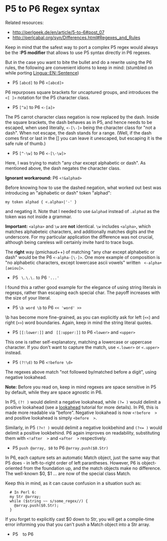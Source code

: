 P5 to P6 Regex syntax
===

Related resources:
 - http://perlgeek.de/en/article/5-to-6#post_07
 - http://perlcabal.org/syn/Differences.html#Regexes_and_Rules

Keep in mind that the safest way to port a complex P5 regex would always be the **:P5 modifier** that allows to use P5 syntax directly in P6 regexes.

But in the case you want to bite the bullet and do a rewrite using the P6 rules, the following are convenient idioms to keep in mind:
(stumbled on while porting [Lingua::EN::Sentence](https://github.com/dginev/perl6-Lingua-EN-Sentence))
 - P5 ``` [abcd] ``` to P6 ``` <[abcd]> ```
 
 P6 repurposes square brackets for uncaptured groups, and introduces the ``` <[ ]> ``` notation for the P5 character class.
 
 - P5 ``` [^a] ``` to P6 ``` <-[a]> ```
 
 The P5 carrot character class negation is now replaced by the dash. Inside the square brackets, the dash behaves as in P5, and hence needs to be escaped,
 when used literally, ```<-[\-]>``` being the character class for "not a dash". When not escape, the dash stands for a range.
 (Well, if the dash comes first or last in the [] you can leave it unescaped, but escaping it is the safe rule of thumb.)

 - P5 ``` [^-\w] ``` to P6 ```<-[\-\w]>```
  
 Here, I was trying to match "any char except alphabetic or dash". As mentioned above, the dash negates the character class.
  
 **Ignorant workaround:** P6 ```<!&alphad>```
 
 Before knowing how to use the dashed negation, what worked out best was introducing an "alphabetic or dash" token "alphad":
 ```perl6
 my token alphad { <.alpha>|'-' }
 ```
 and negating it. Note that I needed to use ```&alphad``` instead of ```.alphad``` as the token was not inside a grammar.
 
 **Important:** ```<alpha>``` and ```\w``` are **not** identical. ```\w``` includes ```<alpha>```, which matches alphabeteic characters, and additionally matches digits and the underscore.
 For my particular application the difference was not crucial, although being careless will certainly invite hard to trace bugs.
 
 The **right** way (pmichaud++) of matching "any char except alphabetic or dash" would be the P6 ``` <-alpha-[\-]> ```.
 One more example of composition is "no alphabetic characters, except lowercase ascii vowels" written ``` <-alpha+[aeiou]>```.

 - P5 ``` \.\.\.``` to P6 ``` '...' ```

 I found this a rather good example for the elegance of using string literals in regexps, rather than escaping each special char. The payoff increases with the size of your literal.
 
 - P5 ``` \b word \b ``` to P6 ``` << 'word' >> ```
 
 \b has become more fine-grained, as you can explicitly ask for left (``` << ```) and right (``` >> ```) word boundaries. Again, keep in mind the string literal quotes.

 - P5 ``` [[:lower:]] ``` and ``` [[:upper:]]``` to P6 ``` <lower> ``` and ``` <upper> ```
 
 This one is rather self-explanatory, matching a lowercase or uppercase character. 
 If you don't want to capture the match, use ```<.lower>``` or ```<.upper>``` instead.

 - P5 ``` (?!\d) ``` to P6 ```<!before \d>```
 
 The regexes above match "not followed by/matched before a digit", using negative lookahead.
 
 **Note:** Before you read on, keep in mind regexes are space sensitive in P5 by default, while they are space agnostic in P6.

 In P5, ```(?! )``` would delimit a negative lookahead, while ```(?= )``` would delimit a positive lookahead (see a [lookahead](http://www.regular-expressions.info/lookaround.html) tutorial for more details).
 In P6, this is made more readable via "before".
 Negative lookahead is now ```<!before  >``` and positive lookahead is simply ```<before  >```.
 
 Similarly, in P5 ```(?<! )``` would delimit a negative lookbehind and ```(?<= )``` would delimit a positive lookbehind.
 P6 again improves on readability, substituting them with ```<!after  >``` and ```<after  >``` respectively.
 
 - P5 ```push @array, $0``` to P6 ```@array.push($0.Str)```

 In P6, each capture sets an automatic Match object, just the same way that P5 does - in left-to-right order of left parantheses.
 However, P6 is object-oriented from the foundation up, and the match objects make no difference. The well-known $0, $1 ... are now of the special class Match.
 
 Keep this in mind, as it can cause confusion in a situation such as:
 
 ```
   # In Perl 6:
   my Str @array;
   while ($string ~~ s/some_regex//) {
     @array.push($0.Str);
   }
 ```
 
 If you forget to explicitly cast $0 down to Str, you will get a compile-time error informing you that you can't push a Match object into a Str array.

 - P5 ``` ``` to P6 ``` ```
